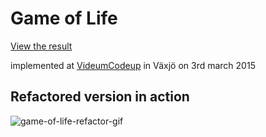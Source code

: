 # Game of Life

[View the result](http://scmx.github.io/game-of-life)

implemented at [VideumCodeup](http://videumcodeup.se) in Växjö on 3rd march 2015

## Refactored version in action

![game-of-life-refactor-gif](game-of-life-refactor.gif)
